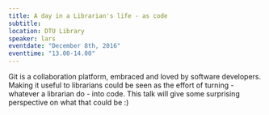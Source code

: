 ```yaml
---
title: A day in a Librarian's life - as code
subtitle:
location: DTU Library
speaker: lars
eventdate: "December 8th, 2016"
eventtime: "13.00-14.00"
---
```


Git is a collaboration platform, embraced and loved by software developers. Making it useful to librarians could be seen as the effort of turning  - whatever a librarian do - into code.
T​his talk will give some surprising perspective ​on what that could be :)
